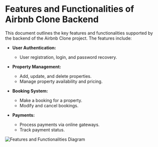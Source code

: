 # Features and Functionalities of Airbnb Clone Backend

This document outlines the key features and functionalities supported by the backend of the Airbnb Clone project. The features include:

- **User Authentication:**
  - User registration, login, and password recovery.
  
- **Property Management:**
  - Add, update, and delete properties.
  - Manage property availability and pricing.

- **Booking System:**
  - Make a booking for a property.
  - Modify and cancel bookings.
  
- **Payments:**
  - Process payments via online gateways.
  - Track payment status.

![Features and Functionalities Diagram](path_to_your_exported_png)
